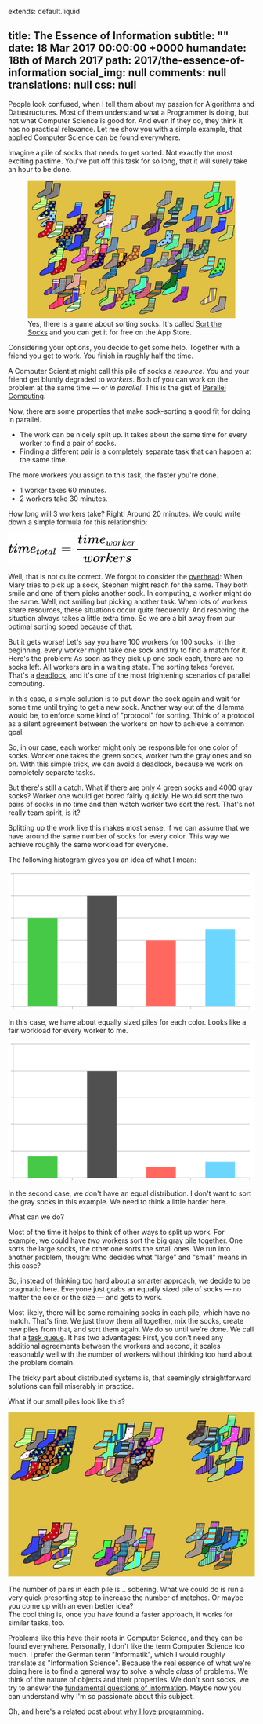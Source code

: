 extends: default.liquid

title:      The Essence of Information
subtitle: ""
date:       18 Mar 2017 00:00:00 +0000
humandate:  18th of March 2017
path:       2017/the-essence-of-information
social_img: null
comments: null
translations: null
css: null
---

People look confused, when I tell them about my passion for Algorithms and Datastructures.
Most of them understand what a Programmer is doing, but not what Computer Science is good for.
And even if they do, they think it has no practical relevance.
Let me show you with a simple example, that applied Computer Science can be found everywhere.

Imagine a pile of socks that needs to get sorted.
Not exactly the most exciting pastime.
You've put off this task for so long, that it will surely take an hour to be done.

<figure>
  <img src="/img/posts/2017/big_pile.jpg" alt="Pile of socks">
  <figcaption>
Yes, there is a game about sorting socks.
It's called <a href="https://itunes.apple.com/app/sort-the-socks/id438108346">Sort the Socks</a> and you can get it for free on the App Store.
  </figcaption>
</figure>

Considering your options, you decide to get some help.
Together with a friend you get to work. You finish in roughly half the time.

A Computer Scientist might call this pile of socks a *resource*.
You and your friend get bluntly degraded to *workers*.
Both of you can work on the problem at the same time &mdash; or *in parallel*.
This is the gist of [Parallel Computing](https://en.wikipedia.org/wiki/Parallel_computing).

Now, there are some properties that make sock-sorting a good fit for doing in parallel.

* The work can be nicely split up. It takes about the same time for every worker to find a pair of socks.
* Finding a different pair is a completely separate task that can happen at the same time.

The more workers you assign to this task, the faster you're done.

* 1 worker takes 60 minutes.
* 2 workers take 30 minutes.

How long will 3 workers take? Right! Around 20 minutes. We could write down
a simple formula for this relationship:  

<img src="/img/posts/2017/equation.svg" alt="Sorting Time = Time for one worker / workers"/>

Well, that is not quite correct. We forgot to consider the [overhead](https://en.wikipedia.org/wiki/Overhead_(computing)): When Mary
tries to pick up a sock, Stephen might reach for the same.
They both smile and one of them picks another sock.
In computing, a worker might do the same. Well, not smiling but picking another
task. When lots of workers share resources, these situations occur quite
frequently. And resolving the situation always takes a little extra time. So we are a
bit away from our optimal sorting speed because of that.

But it gets worse! Let's say you have 100 workers for 100 socks.
In the beginning, every worker might take one sock and try to find a match for
it. Here's the problem: As soon as they pick up one sock each, there are no
socks left. All workers are in a waiting state. The sorting takes forever.
That's a [deadlock](https://en.wikipedia.org/wiki/Deadlock), and it's one of the most frightening scenarios of parallel computing.

In this case, a simple solution is to put down the sock again and wait for some time until trying to get a new sock.
Another way out of the dilemma would be, to enforce some kind of "protocol" for sorting. 
Think of a protocol as a silent agreement between the workers on how to achieve a common goal.

So, in our case, each worker might only be responsible for one color of socks.
Worker one takes the green socks, worker two the gray ones and so on.
With this simple trick, we can avoid a deadlock, because we work on completely
separate tasks.

But there's still a catch. What if there are only 4 green socks and 4000 gray socks?
Worker one would get bored fairly quickly. He would sort the two pairs of socks in
no time and then watch worker two sort the rest.
That's not really team spirit, is it?

Splitting up the work like this makes most sense, if we can assume that we
have around the same number of socks for every color.
This way we achieve roughly the same workload for
everyone.

The following histogram gives you an idea of what I mean:

<img src="/img/posts/2017/socks_even.svg" alt="Even piles of socks"/>

In this case, we have about equally sized piles for each color. Looks
like a fair workload for every worker to me.

<img src="/img/posts/2017/socks_uneven.svg" alt="Uneven piles of socks"/>

In the second case, we don't have an equal distribution. I don't want to sort the
gray socks in this example. We need to think a little harder here.

What can we do?

Most of the time it helps to think of other ways to split up work.
For example, we could have *two* workers sort the big gray pile together. One
sorts the large socks, the other one sorts the small ones. We run into another problem, though: Who decides what "large" and "small" means in this case?

So, instead of thinking too hard about a smarter approach, we decide to be
pragmatic here. Everyone just grabs an equally sized pile of socks &mdash; no
matter the color or the size &mdash; and gets
to work.

Most likely, there will be some remaining socks in each pile, which have no match.
That's fine. We just throw them all together, mix the socks, create new piles from
that, and sort them again. We do so until we're done.
We call that a [task queue](https://en.wikipedia.org/wiki/Scheduling_(computing)#task_queue). It has two advantages: First, you don't need any additional agreements between the workers and second, it scales reasonably
well with the number of workers without thinking too hard about the problem
domain.

The tricky part about distributed systems is, that seemingly straightforward solutions can fail
miserably in practice.

What if our small piles look like this?

<img src="/img/posts/2017/random_pile.jpg" alt="A random pile of socks"/>

The number of pairs in each pile is... sobering.
What we could do is run a very quick presorting step to increase the number of matches. Or maybe you come up with an even better idea?  
The cool thing is, once you have found a faster approach, it works for similar tasks, too.

Problems like this have their roots in Computer Science, and they can be found everywhere.
Personally, I don't like the term Computer Science too much. I prefer
the German term "Informatik", which I would roughly translate as "Information Science".
Because the real essence of what we're doing here is to find a general way to solve a
whole *class* of problems. We think of the nature of objects and their properties.
We don't sort socks, we try to answer the [fundamental questions of information](https://www.youtube.com/watch?v=2Op3QLzMgSY). Maybe now you can understand why I'm so passionate about this subject.

Oh, and here's a related post about [why I love programming](/2017/why-i-love-programming).

